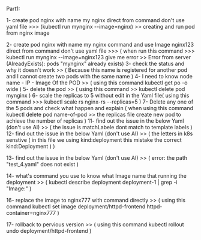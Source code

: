 Part1:

1- create pod nginx with name my nginx direct from command don't use yaml file >>> (kubectl run mynginx --image=nginx) >> creating and run pod from nginx image

2- create pod nginx with name my nginx command and use Image nginx123  direct from command don't use yaml file >>> ( when run this command >>> kubectl run mynginx --image=nginx123 give me error >> Error from server (AlreadyExists): pods "mynginx" already exists)
3- check the status and why it doesn't work >> ( Because this name is registered for another pod and I cannot create two pods with the same name )
4- I need to know node name - IP - Image Of the POD >> ( using this command kubectl get po -o wide )
5- delete the pod >> ( using this command >> kubectl delete pod mynginx )
6- scale the replicas to 5 without edit in the Yaml file( using this command >>> kubectl scale rs nginx-rs --replicas=5 )
7- Delete any one of the 5 pods and check what happen and explain ( when using this command kubectl delete pod name-of-pod >> the replicas file create new pod to achieve the number of replicas )
11- find out the issue in the below Yaml (don't use AI) >> ( the issue is matchLabele dont match to template labels )
12- find out the issue in the below Yaml (don't use AI) >> ( the letters in k8s senstive ( in this file we using kind:deployment this mistake the correct kind:Deployment ) )

13- find out the issue in the below Yaml (don't use AI) >> ( error: the path "test_4.yaml" does not exist )

14- what's command you use to know what Image name that running the deployment >> ( kubectl describe deployment deployment-1 | grep -i "Image:"
 ) 

16- replace the image to nginx777 with command directly >> ( using this command kubectl set image deployment/httpd-frontend httpd-container=nginx777 )

17- rollback to pervious version >> ( using this command kubectl rollout undo deployment/httpd-frontend )

